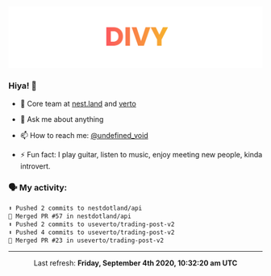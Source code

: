 
![](https://github.com/divy-work/divy-work/raw/master/assets/divy.png)

### Hiya! 👋

- 🔭 Core team at [nest.land](https://github.com/nestdotland/nest.land) and [verto](https://github.com/useverto/verto)

- 💬 Ask me about anything

- 📫 How to reach me: [@undefined_void](https://instagram.com/divy.exe)

- ⚡ Fun fact: I play guitar, listen to music, enjoy meeting new people, kinda introvert.

### 🗣 My activity:

```
⬆️ Pushed 2 commits to nestdotland/api
🎉 Merged PR #57 in nestdotland/api
⬆️ Pushed 2 commits to useverto/trading-post-v2
⬆️ Pushed 4 commits to useverto/trading-post-v2
🎉 Merged PR #23 in useverto/trading-post-v2
```

------------
<p align="center">Last refresh: <b>Friday, September 4th 2020, 10:32:20 am UTC</b></p>
